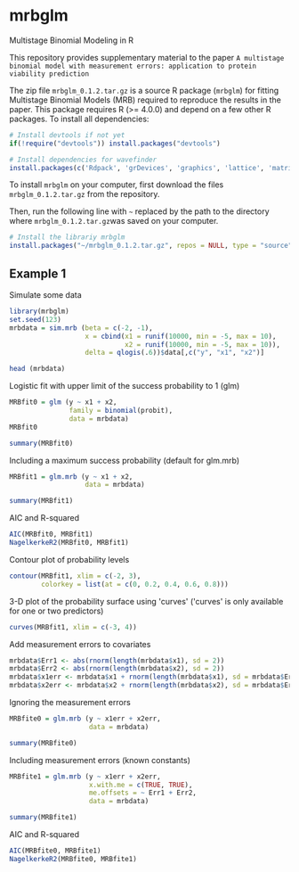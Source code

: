 # mrbglm
Multistage Binomial Modeling in R

This repository provides supplementary material to the paper ``A multistage binomial model with measurement errors: application to protein viability prediction``

The zip file ``mrbglm_0.1.2.tar.gz`` is a source R package (``mrbglm``) for fitting Multistage Binomial Models (MRB) required to reproduce the results in the paper.
This package requires R (>= 4.0.0) and depend on a few other R packages. To install all dependencies:

``` r
# Install devtools if not yet
if(!require("devtools")) install.packages("devtools")

# Install dependencies for wavefinder
install.packages(c('Rdpack', 'grDevices', 'graphics', 'lattice', 'matrixcalc', 'optimx', 'numDeriv', 'boot', 'parallel'), dependencies = TRUE)
```

To install ``mrbglm`` on your computer, first download the files ``mrbglm_0.1.2.tar.gz`` from the repository.

Then, run the following line with ``~`` replaced by the path to the directory where ``mrbglm_0.1.2.tar.gz``was saved on your computer.

``` r
# Install the librariy mrbglm
install.packages("~/mrbglm_0.1.2.tar.gz", repos = NULL, type = "source")
```

## Example 1
Simulate some data
``` r
library(mrbglm)
set.seed(123)
mrbdata = sim.mrb (beta = c(-2, -1),
                   x = cbind(x1 = runif(10000, min = -5, max = 10),
                             x2 = runif(10000, min = -5, max = 10)),
                   delta = qlogis(.6))$data[,c("y", "x1", "x2")]

head (mrbdata)
```

Logistic fit with upper limit of the success probability to 1 (glm)
``` r
MRBfit0 = glm (y ~ x1 + x2,
               family = binomial(probit),
               data = mrbdata)
MRBfit0

summary(MRBfit0)
```


Including a maximum success probability (default for glm.mrb)
``` r
MRBfit1 = glm.mrb (y ~ x1 + x2,
                   data = mrbdata)

summary(MRBfit1)
```

AIC and R-squared
``` r
AIC(MRBfit0, MRBfit1)
NagelkerkeR2(MRBfit0, MRBfit1)
```

Contour plot of probability levels
``` r
contour(MRBfit1, xlim = c(-2, 3),
        colorkey = list(at = c(0, 0.2, 0.4, 0.6, 0.8)))
```

3-D plot of the probability surface using 'curves' ('curves' is only available for one or two predictors)
``` r
curves(MRBfit1, xlim = c(-3, 4))
```

Add measurement errors to covariates
``` r
mrbdata$Err1 <- abs(rnorm(length(mrbdata$x1), sd = 2))
mrbdata$Err2 <- abs(rnorm(length(mrbdata$x2), sd = 2))
mrbdata$x1err <- mrbdata$x1 + rnorm(length(mrbdata$x1), sd = mrbdata$Err1)
mrbdata$x2err <- mrbdata$x2 + rnorm(length(mrbdata$x2), sd = mrbdata$Err2)
```

Ignoring the measurement errors
``` r
MRBfite0 = glm.mrb (y ~ x1err + x2err,
                    data = mrbdata)

summary(MRBfite0)
```

Including measurement errors (known constants)
``` r
MRBfite1 = glm.mrb (y ~ x1err + x2err,
                    x.with.me = c(TRUE, TRUE),
                    me.offsets = ~ Err1 + Err2,
                    data = mrbdata)

summary(MRBfite1)
```

AIC and R-squared
``` r
AIC(MRBfite0, MRBfite1)
NagelkerkeR2(MRBfite0, MRBfite1)
```
